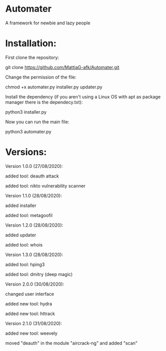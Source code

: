 # Automater
A framework for newbie and lazy people

# Installation:

First clone the repository:

git clone https://github.com/MattiaG-afk/Automater.git

Change the permission of the file:

chmod +x automater.py installer.py updater.py

Install the dependency (if you aren't using a Linux OS with apt as package manager there is the dependecy.txt):

python3 installer.py

Now you can run the main file:

python3 automater.py

# Versions:

Version 1.0.0 (27/08/2020):

  added tool: deauth attack
  
  added tool: nikto vulnerability scanner

Version 1.1.0 (28/08/2020):

  added installer
  
  added tool: metagoofil 
  
Version 1.2.0 (28/08/2020):

  added updater
  
  added tool: whois

Version 1.3.0 (28/08/2020):

  added tool: hping3
  
  added tool: dmitry (deep magic)
  
Version 2.0.0 (30/08/2020):

  changed user interface
  
  added new tool: hydra
  
  added new tool: httrack
  
Version 2.1.0 (31/08/2020):
  
  added new tool: weevely
  
  moved "deauth" in the module "aircrack-ng" and added "scan"
